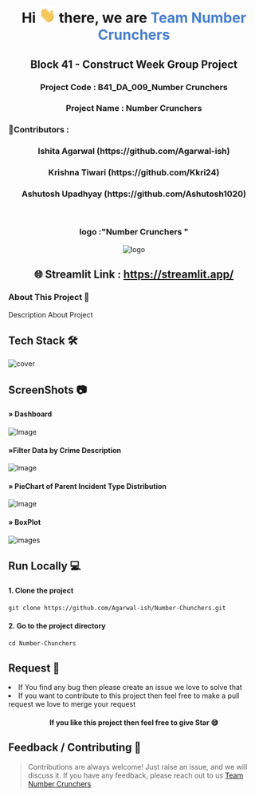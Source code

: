<div align="center">
<h1> Hi <img src="https://raw.githubusercontent.com/ABSphreak/ABSphreak/master/gifs/Hi.gif" width="33"> there, we are <span style="color: #447ED5">Team Number Crunchers</span></h1>
 
</div>

<div align="center">
       
 <h2>Block 41 - Construct Week Group Project</h2>
 <h3>Project Code : B41_DA_009_Number Crunchers </h3>
  <h3>Project Name : Number Crunchers</h3>
  
 </div>

<div align="center">
<h3 align="left">👷Contributors :</h3>

<h3>Ishita Agarwal (https://github.com/Agarwal-ish) </h3>
<h3>Krishna Tiwari (https://github.com/Kkri24) </h3>
<h3>Ashutosh Upadhyay (https://github.com/Ashutosh1020) </h3>

</div>

<br/>
<div align="center">

 <h3>logo :"Number Crunchers "</h3>

![logo](https://)

 ## 🌐 Streamlit Link : https://streamlit.app/
 
 </div>


<h3 align="left"> About This Project 📖</h3>

 <div aling="left">

  <p>   Description About Project     </p>

  </div>

## Tech Stack 🛠
![cover](https://upload.wikimedia.org/wikipedia/commons/c/c3/Python-logo-notext.svg)

##

## ScreenShots 📷
<h4>» Dashboard </h4>


![ Image]()

 
 <h4>»Filter Data by Crime Description </h4>
 
 ![ Image ]()


 
   <h4>» PieChart of Parent Incident Type Distribution </h4>
  
![ Image ]()


 <h4>» BoxPlot  </h4>
 
 
 ![images]()

 
 ##

 ## Run Locally  💻

<h4>1. Clone the project </h4>

```
git clone https://github.com/Agarwal-ish/Number-Chunchers.git

```
<h4>2. Go to the project directory </h4> 

```
cd Number-Chunchers
```

## Request  🤗
<div>
<li>If You find any bug then please create an issue we love to solve that</li>
<li>If you want to contribute to this project then feel free to make a pull request we love to merge your request</li>
 </div>
   
  <div align="center">
   <h4>  If you like this project then feel free to give Star 😅</h4>
   </div>
  
 ## Feedback / Contributing 🤝
 > Contributions are always welcome! Just raise an issue, and we will discuss it.
  > If you have any feedback, please reach out to us <a href="mailto: uashutosh309@gmail.com">Team Number Crunchers</a>


 
